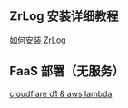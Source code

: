 ## ZrLog 安装详细教程

[如何安装 ZrLog](https://blog.zrlog.com/run-zrlog-in-docker.html)


## FaaS 部署（无服务）

[cloudflare d1 & aws lambda](https://blog.zrlog.com/serverless-with-aws-lambda-and-cf-d1.html)